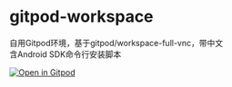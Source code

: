# gitpod-workspace

自用Gitpod环境，基于gitpod/workspace-full-vnc，带中文  
含Android SDK命令行安装脚本  

[![Open in Gitpod](https://gitpod.io/button/open-in-gitpod.svg)](https://gitpod.io/#https://github.com/wh201906/gitpod-workspace)